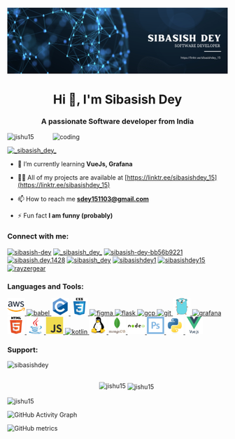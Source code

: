 ![logo](https://github.com/Jishu15/Jishu15/blob/main/Navy%20Geometric%20Technology%20LinkedIn%20Banner.png)
<h1 align="center">Hi 👋, I'm Sibasish Dey</h1>
<h3 align="center">A passionate Software developer from India</h3>

<img align="right" alt="coding" width="400" src="https://media4.giphy.com/media/lXHwJv89PvdN200Anr/giphy.gif?cid=ecf05e47ivyl2jzw9sr4grzkv2n1cz4idgmdbu7j47nrxe19&ep=v1_gifs_search&rid=giphy.gif&ct=g">

<p align="left"> <img src="https://komarev.com/ghpvc/?username=jishu15&label=Profile%20views&color=0e75b6&style=flat" alt="jishu15" /> </p>

<p align="left"> <a href="https://twitter.com/_sibasish_dey_" target="blank"><img src="https://img.shields.io/twitter/follow/_sibasish_dey_?logo=twitter&style=for-the-badge" alt="_sibasish_dey_" /></a> </p>

- 🌱 I’m currently learning **VueJs, Grafana**

- 👨‍💻 All of my projects are available at [https://linktr.ee/sibasishdey_15](https://linktr.ee/sibasishdey_15)

- 📫 How to reach me **sdey151103@gmail.com**

- ⚡ Fun fact **I am funny (probably)**

<h3 align="left">Connect with me:</h3>
<p align="left">
<a href="https://codepen.io/sibasish-dey" target="blank"><img align="center" src="https://raw.githubusercontent.com/rahuldkjain/github-profile-readme-generator/master/src/images/icons/Social/codepen.svg" alt="sibasish-dey" height="30" width="40" /></a>
<a href="https://twitter.com/_sibasish_dey_" target="blank"><img align="center" src="https://raw.githubusercontent.com/rahuldkjain/github-profile-readme-generator/master/src/images/icons/Social/twitter.svg" alt="_sibasish_dey_" height="30" width="40" /></a>
<a href="https://linkedin.com/in/sibasish-dey-bb56b9221" target="blank"><img align="center" src="https://raw.githubusercontent.com/rahuldkjain/github-profile-readme-generator/master/src/images/icons/Social/linked-in-alt.svg" alt="sibasish-dey-bb56b9221" height="30" width="40" /></a>
<a href="https://fb.com/sibasish.dey.1428" target="blank"><img align="center" src="https://raw.githubusercontent.com/rahuldkjain/github-profile-readme-generator/master/src/images/icons/Social/facebook.svg" alt="sibasish.dey.1428" height="30" width="40" /></a>
<a href="https://instagram.com/sibasish_dey" target="blank"><img align="center" src="https://raw.githubusercontent.com/rahuldkjain/github-profile-readme-generator/master/src/images/icons/Social/instagram.svg" alt="sibasish_dey" height="30" width="40" /></a>
<a href="https://www.behance.net/sibasishdey1" target="blank"><img align="center" src="https://raw.githubusercontent.com/rahuldkjain/github-profile-readme-generator/master/src/images/icons/Social/behance.svg" alt="sibasishdey1" height="30" width="40" /></a>
<a href="https://www.hackerrank.com/sibasishdey15" target="blank"><img align="center" src="https://raw.githubusercontent.com/rahuldkjain/github-profile-readme-generator/master/src/images/icons/Social/hackerrank.svg" alt="sibasishdey15" height="30" width="40" /></a>
<a href="https://www.leetcode.com/rayzergear" target="blank"><img align="center" src="https://raw.githubusercontent.com/rahuldkjain/github-profile-readme-generator/master/src/images/icons/Social/leet-code.svg" alt="rayzergear" height="30" width="40" /></a>
</p>

<h3 align="left">Languages and Tools:</h3>
<p align="left"> <a href="https://aws.amazon.com" target="_blank" rel="noreferrer"> <img src="https://raw.githubusercontent.com/devicons/devicon/master/icons/amazonwebservices/amazonwebservices-original-wordmark.svg" alt="aws" width="40" height="40"/> </a> <a href="https://babeljs.io/" target="_blank" rel="noreferrer"> <img src="https://www.vectorlogo.zone/logos/babeljs/babeljs-icon.svg" alt="babel" width="40" height="40"/> </a> <a href="https://www.cprogramming.com/" target="_blank" rel="noreferrer"> <img src="https://raw.githubusercontent.com/devicons/devicon/master/icons/c/c-original.svg" alt="c" width="40" height="40"/> </a> <a href="https://www.w3schools.com/css/" target="_blank" rel="noreferrer"> <img src="https://raw.githubusercontent.com/devicons/devicon/master/icons/css3/css3-original-wordmark.svg" alt="css3" width="40" height="40"/> </a> <a href="https://www.figma.com/" target="_blank" rel="noreferrer"> <img src="https://www.vectorlogo.zone/logos/figma/figma-icon.svg" alt="figma" width="40" height="40"/> </a> <a href="https://flask.palletsprojects.com/" target="_blank" rel="noreferrer"> <img src="https://www.vectorlogo.zone/logos/pocoo_flask/pocoo_flask-icon.svg" alt="flask" width="40" height="40"/> </a> <a href="https://cloud.google.com" target="_blank" rel="noreferrer"> <img src="https://www.vectorlogo.zone/logos/google_cloud/google_cloud-icon.svg" alt="gcp" width="40" height="40"/> </a> <a href="https://git-scm.com/" target="_blank" rel="noreferrer"> <img src="https://www.vectorlogo.zone/logos/git-scm/git-scm-icon.svg" alt="git" width="40" height="40"/> </a> <a href="https://golang.org" target="_blank" rel="noreferrer"> <img src="https://raw.githubusercontent.com/devicons/devicon/master/icons/go/go-original.svg" alt="go" width="40" height="40"/> </a> <a href="https://grafana.com" target="_blank" rel="noreferrer"> <img src="https://www.vectorlogo.zone/logos/grafana/grafana-icon.svg" alt="grafana" width="40" height="40"/> </a> <a href="https://www.w3.org/html/" target="_blank" rel="noreferrer"> <img src="https://raw.githubusercontent.com/devicons/devicon/master/icons/html5/html5-original-wordmark.svg" alt="html5" width="40" height="40"/> </a> <a href="https://www.java.com" target="_blank" rel="noreferrer"> <img src="https://raw.githubusercontent.com/devicons/devicon/master/icons/java/java-original.svg" alt="java" width="40" height="40"/> </a> <a href="https://developer.mozilla.org/en-US/docs/Web/JavaScript" target="_blank" rel="noreferrer"> <img src="https://raw.githubusercontent.com/devicons/devicon/master/icons/javascript/javascript-original.svg" alt="javascript" width="40" height="40"/> </a> <a href="https://kotlinlang.org" target="_blank" rel="noreferrer"> <img src="https://www.vectorlogo.zone/logos/kotlinlang/kotlinlang-icon.svg" alt="kotlin" width="40" height="40"/> </a> <a href="https://www.linux.org/" target="_blank" rel="noreferrer"> <img src="https://raw.githubusercontent.com/devicons/devicon/master/icons/linux/linux-original.svg" alt="linux" width="40" height="40"/> </a> <a href="https://www.mongodb.com/" target="_blank" rel="noreferrer"> <img src="https://raw.githubusercontent.com/devicons/devicon/master/icons/mongodb/mongodb-original-wordmark.svg" alt="mongodb" width="40" height="40"/> </a> <a href="https://nodejs.org" target="_blank" rel="noreferrer"> <img src="https://raw.githubusercontent.com/devicons/devicon/master/icons/nodejs/nodejs-original-wordmark.svg" alt="nodejs" width="40" height="40"/> </a> <a href="https://www.photoshop.com/en" target="_blank" rel="noreferrer"> <img src="https://raw.githubusercontent.com/devicons/devicon/master/icons/photoshop/photoshop-line.svg" alt="photoshop" width="40" height="40"/> </a> <a href="https://www.python.org" target="_blank" rel="noreferrer"> <img src="https://raw.githubusercontent.com/devicons/devicon/master/icons/python/python-original.svg" alt="python" width="40" height="40"/> </a> <a href="https://vuejs.org/" target="_blank" rel="noreferrer"> <img src="https://raw.githubusercontent.com/devicons/devicon/master/icons/vuejs/vuejs-original-wordmark.svg" alt="vuejs" width="40" height="40"/> </a> </p>

<h3 align="left">Support:</h3>
<p><a href="https://www.buymeacoffee.com/sibasishdey"> <img align="left" src="https://cdn.buymeacoffee.com/buttons/v2/default-yellow.png" height="50" width="210" alt="sibasishdey" /></a></p><br><br>

<p><img align="left" src="https://github-readme-stats.vercel.app/api/top-langs?username=jishu15&show_icons=true&locale=en&layout=compact" alt="jishu15" /></p>

<p>&nbsp;<img align="center" src="https://github-readme-stats.vercel.app/api?username=jishu15&show_icons=true&locale=en" alt="jishu15" /></p>

<p><img align="center" src="https://github-readme-streak-stats.herokuapp.com/?user=jishu15&" alt="jishu15" /></p>

![GitHub Activity Graph](https://activity-graph.herokuapp.com/graph?username=Jishu15)  

![GitHub metrics](https://metrics.lecoq.io/Jishu15)  
